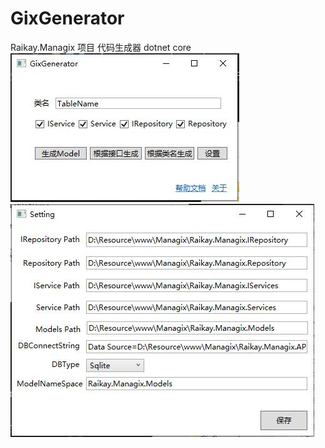 # GixGenerator
Raikay.Managix 项目 代码生成器 dotnet core
![](https://raw.githubusercontent.com/raikay/GixGenerator/master/Doc/IMG/20190922173746.jpg)
![](https://raw.githubusercontent.com/raikay/GixGenerator/master/Doc/IMG/20190922173833.jpg)
